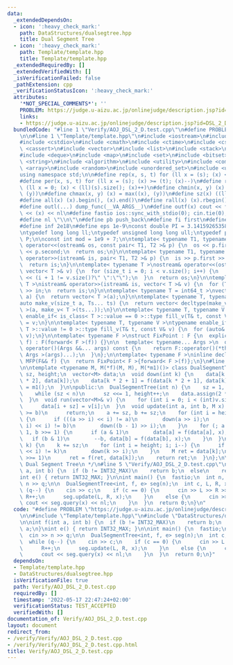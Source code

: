 ```yaml
---
data:
  _extendedDependsOn:
  - icon: ':heavy_check_mark:'
    path: DataStructures/dualsegtree.hpp
    title: Dual Segment Tree
  - icon: ':heavy_check_mark:'
    path: Template/template.hpp
    title: Template/template.hpp
  _extendedRequiredBy: []
  _extendedVerifiedWith: []
  _isVerificationFailed: false
  _pathExtension: cpp
  _verificationStatusIcon: ':heavy_check_mark:'
  attributes:
    '*NOT_SPECIAL_COMMENTS*': ''
    PROBLEM: https://judge.u-aizu.ac.jp/onlinejudge/description.jsp?id=DSL_2_D
    links:
    - https://judge.u-aizu.ac.jp/onlinejudge/description.jsp?id=DSL_2_D
  bundledCode: "#line 1 \"Verify/AOJ_DSL_2_D.test.cpp\"\n#define PROBLEM \"https://judge.u-aizu.ac.jp/onlinejudge/description.jsp?id=DSL_2_D\"\
    \n\n#line 1 \"Template/template.hpp\"\n#include <iostream>\n#include <iomanip>\n\
    #include <cstdio>\n#include <cmath>\n#include <ctime>\n#include <cstdlib>\n#include\
    \ <cassert>\n#include <vector>\n#include <list>\n#include <stack>\n#include <queue>\n\
    #include <deque>\n#include <map>\n#include <set>\n#include <bitset>\n#include\
    \ <string>\n#include <algorithm>\n#include <utility>\n#include <complex>\n#include\
    \ <array>\n#include <random>\n#include <unordered_set>\n#include <unordered_map>\n\
    using namespace std;\n\n#define rep(x, s, t) for (ll x = (s); (x) <= (t); (x)++)\n\
    #define per(x, s, t) for (ll x = (s); (x) >= (t); (x)--)\n#define reps(x, s) for\
    \ (ll x = 0; (x) < (ll)(s).size(); (x)++)\n#define chmin(x, y) (x) = min((x),\
    \ (y))\n#define chmax(x, y) (x) = max((x), (y))\n#define sz(x) ((ll)(x).size())\n\
    #define all(x) (x).begin(), (x).end()\n#define rall(x) (x).rbegin(), (x).rend()\n\
    #define outl(...) dump_func(__VA_ARGS__)\n#define outf(x) cout << fixed << setprecision(16)\
    \ << (x) << nl\n#define fastio ios::sync_with_stdio(0); cin.tie(0); cout.tie(0)\n\
    #define nl \"\\n\"\n#define pb push_back\n#define fi first\n#define se second\n\
    #define inf 2e18\n#define eps 1e-9\nconst double PI = 3.1415926535897932384626433;\n\
    \ntypedef long long ll;\ntypedef unsigned long long ull;\ntypedef pair<ll, ll>\
    \ P;\n\nconst int mod = 1e9 + 7;\n\ntemplate< typename T1, typename T2 >\nostream&\
    \ operator<<(ostream& os, const pair< T1, T2 >& p) {\n  os << p.first << \" \"\
    \ << p.second;\n  return os;\n}\n\ntemplate< typename T1, typename T2 >\nistream&\
    \ operator>>(istream& is, pair< T1, T2 >& p) {\n  is >> p.first >> p.second;\n\
    \  return is;\n}\n\ntemplate< typename T >\nostream& operator<<(ostream& os, const\
    \ vector< T >& v) {\n  for (size_t i = 0; i < v.size(); i++) {\n    os << v[i]\
    \ << (i + 1 != v.size()?\" \":\"\");\n  }\n  return os;\n}\n\ntemplate< typename\
    \ T >\nistream& operator>>(istream& is, vector< T >& v) {\n  for (T& in : v) is\
    \ >> in;\n  return is;\n}\n\ntemplate< typename T = int64_t >\nvector< T > make_v(size_t\
    \ a) {\n  return vector< T >(a);\n}\n\ntemplate< typename T, typename... Ts >\n\
    auto make_v(size_t a, Ts... ts) {\n  return vector< decltype(make_v< T >(ts...))\
    \ >(a, make_v< T >(ts...));\n}\n\ntemplate< typename T, typename V >\ntypename\
    \ enable_if< is_class< T >::value == 0 >::type fill_v(T& t, const V& v) {\n  t\
    \ = v;\n}\n\ntemplate< typename T, typename V >\ntypename enable_if< is_class<\
    \ T >::value != 0 >::type fill_v(T& t, const V& v) {\n  for (auto& e : t) fill_v(e,\
    \ v);\n}\n\ntemplate< typename F >\nstruct FixPoint : F {\n  explicit FixPoint(F&&\
    \ f) : F(forward< F >(f)) {}\n\n  template< typename... Args >\n  decltype(auto)\
    \ operator()(Args &&... args) const {\n    return F::operator()(*this, forward<\
    \ Args >(args)...);\n  }\n};\n\ntemplate< typename F >\ninline decltype(auto)\
    \ MFP(F&& f) {\n  return FixPoint< F >{forward< F >(f)};\n}\n#line 1 \"DataStructures/dualsegtree.hpp\"\
    \n\ntemplate <typename M, M(*f)(M, M), M(*m1)()> class DualSegmentTree {\n  int\
    \ sz, height;\n  vector<M> data;\n  void down(int k) {\n    data[k * 2] = f(data[k\
    \ * 2], data[k]);\n    data[k * 2 + 1] = f(data[k * 2 + 1], data[k]);\n    data[k]\
    \ = m1();\n  }\n\npublic:\n  DualSegmentTree(int n) {\n    sz = 1, height = 0;\n\
    \    while (sz < n)\n      sz <<= 1, height++;\n    data.assign(2 * sz, m1());\n\
    \  }\n  void run(vector<M>& v) {\n    for (int i = 0; i < (int)v.size(); i++)\n\
    \      data[i + sz] = v[i];\n  }\n  void update(int a, int b, M x) {\n    if (a\
    \ >= b)\n      return;\n    a += sz, b += sz;\n    for (int i = height; i; i--)\
    \ {\n      if (((a >> i) << i) != a)\n        down(a >> i);\n      if (((b >>\
    \ i) << i) != b)\n        down((b - 1) >> i);\n    }\n    for (; a < b; a >>=\
    \ 1, b >>= 1) {\n      if (a & 1)\n        data[a] = f(data[a], x), a++;\n   \
    \   if (b & 1)\n        --b, data[b] = f(data[b], x);\n    }\n  }\n  M query(int\
    \ k) {\n    k += sz;\n    for (int i = height; i; i--) {\n      if (((k >> i)\
    \ << i) != k)\n        down(k >> i);\n    }\n    M ret = data[k];\n    while (k\
    \ >>= 1)\n      ret = f(ret, data[k]);\n    return ret;\n  }\n};\n\n/**\n * @brief\
    \ Dual Segment Tree\n */\n#line 5 \"Verify/AOJ_DSL_2_D.test.cpp\"\n\nint f(int\
    \ a, int b) {\n  if (b != INT32_MAX)\n    return b;\n  else\n    return a;\n}\n\
    int e() { return INT32_MAX; }\n\nint main() {\n  fastio;\n  int n, q;\n  cin >>\
    \ n >> q;\n\n  DualSegmentTree<int, f, e> seg(n);\n  int c, L, R, x;\n  while\
    \ (q--) {\n    cin >> c;\n    if (c == 0) {\n      cin >> L >> R >> x;\n     \
    \ R++;\n      seg.update(L, R, x);\n    }\n    else {\n      cin >> x;\n     \
    \ cout << seg.query(x) << nl;\n    }\n  }\n  return 0;\n}\n"
  code: "#define PROBLEM \"https://judge.u-aizu.ac.jp/onlinejudge/description.jsp?id=DSL_2_D\"\
    \n\n#include \"Template/template.hpp\"\n#include \"DataStructures/dualsegtree.hpp\"\
    \n\nint f(int a, int b) {\n  if (b != INT32_MAX)\n    return b;\n  else\n    return\
    \ a;\n}\nint e() { return INT32_MAX; }\n\nint main() {\n  fastio;\n  int n, q;\n\
    \  cin >> n >> q;\n\n  DualSegmentTree<int, f, e> seg(n);\n  int c, L, R, x;\n\
    \  while (q--) {\n    cin >> c;\n    if (c == 0) {\n      cin >> L >> R >> x;\n\
    \      R++;\n      seg.update(L, R, x);\n    }\n    else {\n      cin >> x;\n\
    \      cout << seg.query(x) << nl;\n    }\n  }\n  return 0;\n}"
  dependsOn:
  - Template/template.hpp
  - DataStructures/dualsegtree.hpp
  isVerificationFile: true
  path: Verify/AOJ_DSL_2_D.test.cpp
  requiredBy: []
  timestamp: '2022-05-17 22:47:24+02:00'
  verificationStatus: TEST_ACCEPTED
  verifiedWith: []
documentation_of: Verify/AOJ_DSL_2_D.test.cpp
layout: document
redirect_from:
- /verify/Verify/AOJ_DSL_2_D.test.cpp
- /verify/Verify/AOJ_DSL_2_D.test.cpp.html
title: Verify/AOJ_DSL_2_D.test.cpp
---
```


